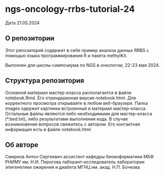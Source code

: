 # ngs-oncology-rrbs-tutorial-24

Дата 21.05.2024

## О репозитории

Этот репозиторий содержит в себе пример анализа данных RRBS с помощью языка программирования R и пакета methylKit.

Выполнен для школы-симпозиума по NGS в онкологии, 22-23 мая 2024.

## Структура репозитория

Основной материал мастер-класса располагается в файле notebook.Rmd. Его отрендеренная версия notebook.html. Для корректного просмотра открывайте в любом веб-браузере. Папка images одержит картинки встроенный в материал мастер-класса. Остальные файлы являются либо необходимыми для мастер-класса (*.bed.txt), либо результатами выполнения кода. В случае возникновения вопросов свяжитесь с автором. Его контактная информация есть в файле notebook.html

## Об авторе

Смирнов Антон Сергеевич
ассистент кафедры биоинформатики МБФ РНИМУ им. Н.И. Пирогова
лаборант-исследователь лаборатории эпигенетики ожирения и диабета МГНЦ им. акад. Н.П. Бочкова
